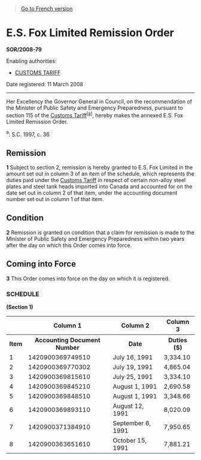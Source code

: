 > [Go to French version](/fr/Règlements/Décrets,%20ordonnances%20et%20règlements%20statutaires/2008/79.md)

# E.S. Fox Limited Remission Order

**SOR/2008-79**

Enabling authorities: 
- [CUSTOMS TARIFF](/en/Acts/Statutes%20of%20Canada/1997/c.%2036.md)

Date registered: 11 March 2008

----------

Her Excellency the Governor General in Council, on the recommendation of the Minister of Public Safety and Emergency Preparedness, pursuant to section 115 of the [Customs Tariff](/en/Acts/Statutes%20of%20Canada/1997/c.%2036.md)<sup><a href='#fna_e'>[a]</a></sup>, hereby makes the annexed E.S. Fox Limited Remission Order.

<a name='fna_e'><sup>a</sup></a>: S.C. 1997, c. 36<br />




## Remission


**1** Subject to section 2, remission is hereby granted to E.S. Fox Limited in the amount set out in column 3 of an item of the schedule, which represents the duties paid under the [Customs Tariff](/en/Acts/Statutes%20of%20Canada/1997/c.%2036.md) in respect of certain non-alloy steel plates and steel tank heads imported into Canada and accounted for on the date set out in column 2 of that item, under the accounting document number set out in column 1 of that item.




## Condition


**2** Remission is granted on condition that a claim for remission is made to the Minister of Public Safety and Emergency Preparedness within two years after the day on which this Order comes into force.




## Coming into Force


**3** This Order comes into force on the day on which it is registered.




### **SCHEDULE** 
**(Section 1)**
<table>
<tr>
<th></th>
<th>Column 1</th>
<th>Column 2</th>
<th>Column 3</th>
</tr>
<tr>
<th>Item</th>
<th>Accounting Document Number</th>
<th>Date</th>
<th>Duties ($)</th>
</tr>
<tr>
<td>1</td>
<td>1420900369749510</td>
<td>July 16, 1991</td>
<td>3,334.10</td>
</tr>
<tr>
<td>2</td>
<td>1420900369770302</td>
<td>July 19, 1991</td>
<td>4,865.04</td>
</tr>
<tr>
<td>3</td>
<td>1420900369815610</td>
<td>July 25, 1991</td>
<td>3,334.10</td>
</tr>
<tr>
<td>4</td>
<td>1420900369845210</td>
<td>August 1, 1991</td>
<td>2,690.58</td>
</tr>
<tr>
<td>5</td>
<td>1420900369848510</td>
<td>August 1, 1991</td>
<td>3,348.66</td>
</tr>
<tr>
<td>6</td>
<td>1420900369893110</td>
<td>August 12, 1991</td>
<td>8,020.09</td>
</tr>
<tr>
<td>7</td>
<td>1420900371384910</td>
<td>September 6, 1991</td>
<td>7,950.65</td>
</tr>
<tr>
<td>8</td>
<td>1420900363651610</td>
<td>October 15, 1991</td>
<td>7,881.21</td>
</tr>
</table>


